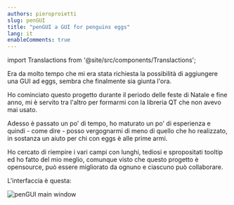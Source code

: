 ```yaml
---
authors: pieroproietti
slug: penGUI
title: "penGUI a GUI for penguins eggs"
lang: it
enableComments: true
---
```


import Translactions from '@site/src/components/Translactions';

<Translactions />

Era da molto tempo che mi era stata richiesta la possibilità di aggiungere una GUI ad eggs, sembra che finalmente sia giunta l'ora.

Ho cominciato questo progetto durante il periodo delle feste di Natale e fine anno, mi è servito tra l'altro per formarmi con la libreria QT che non avevo mai usato. 

Adesso è passato un po' di tempo, ho maturato un po' di esperienza e quindi - come dire - posso vergognarmi di meno di quello che ho realizzato, in sostanza un aiuto per chi con eggs è alle prime armi.

Ho cercato di riempire i vari campi con lunghi, tediosi e spropositati tooltip ed ho fatto del mio meglio, comunque visto che questo progetto è opensource, può essere migliorato da ognuno e ciascuno può collaborare.

L'interfaccia è questa:

![penGUI main window](/images/pengui-main-window.png)

